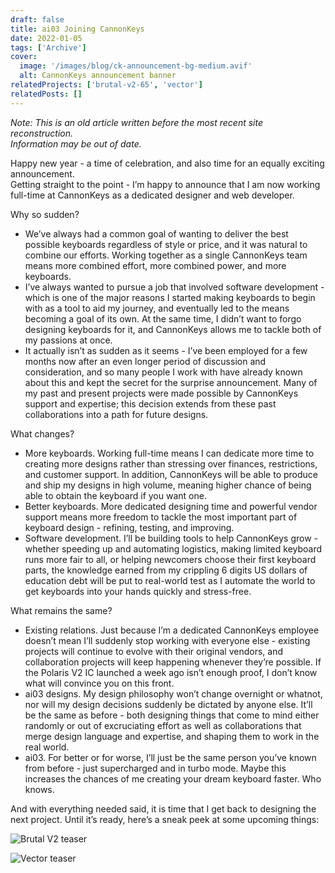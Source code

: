 ```yaml
---
draft: false
title: ai03 Joining CannonKeys
date: 2022-01-05
tags: ['Archive']
cover:
  image: '/images/blog/ck-announcement-bg-medium.avif'
  alt: CannonKeys announcement banner
relatedProjects: ['brutal-v2-65', 'vector']
relatedPosts: []
---
```

*Note: This is an old article written before the most recent site reconstruction.*  
*Information may be out of date.*  
  
Happy new year - a time of celebration, and also time for an equally exciting announcement.  
Getting straight to the point - I’m happy to announce that I am now working full-time at CannonKeys as a dedicated designer and web developer.  

Why so sudden?  
- We’ve always had a common goal of wanting to deliver the best possible keyboards regardless of style or price, and it was natural to combine our efforts. Working together as a single CannonKeys team means more combined effort, more combined power, and more keyboards.
- I’ve always wanted to pursue a job that involved software development - which is one of the major reasons I started making keyboards to begin with as a tool to aid my journey, and eventually led to the means becoming a goal of its own. At the same time, I didn’t want to forgo designing keyboards for it, and CannonKeys allows me to tackle both of my passions at once.
- It actually isn’t as sudden as it seems - I’ve been employed for a few months now after an even longer period of discussion and consideration, and so many people I work with have already known about this and kept the secret for the surprise announcement. Many of my past and present projects were made possible by CannonKeys support and expertise; this decision extends from these past collaborations into a path for future designs.
  
What changes?  
- More keyboards. Working full-time means I can dedicate more time to creating more designs rather than stressing over finances, restrictions, and customer support. In addition, CannonKeys will be able to produce and ship my designs in high volume, meaning higher chance of being able to obtain the keyboard if you want one.  
- Better keyboards. More dedicated designing time and powerful vendor support means more freedom to tackle the most important part of keyboard design - refining, testing, and improving.  
- Software development. I’ll be building tools to help CannonKeys grow - whether speeding up and automating logistics, making limited keyboard runs more fair to all, or helping newcomers choose their first keyboard parts, the knowledge earned from my crippling 6 digits US dollars of education debt will be put to real-world test as I automate the world to get keyboards into your hands quickly and stress-free.  
  
What remains the same?  
- Existing relations. Just because I’m a dedicated CannonKeys employee doesn’t mean I’ll suddenly stop working with everyone else - existing projects will continue to evolve with their original vendors, and collaboration projects will keep happening whenever they’re possible. If the Polaris V2 IC launched a week ago isn’t enough proof, I don’t know what will convince you on this front.  
- ai03 designs. My design philosophy won’t change overnight or whatnot, nor will my design decisions suddenly be dictated by anyone else. It’ll be the same as before - both designing things that come to mind either randomly or out of excruciating effort as well as collaborations that merge design language and expertise, and shaping them to work in the real world.  
- ai03. For better or for worse, I’ll just be the same person you’ve known from before - just supercharged and in turbo mode. Maybe this increases the chances of me creating your dream keyboard faster. Who knows.  
  
And with everything needed said, it is time that I get back to designing the next project. Until it’s ready, here’s a sneak peek at some upcoming things:  
  
![Brutal V2 teaser](/images/blog/ck-announcement-brutalv2-medium.avif)  
  
![Vector teaser](/images/blog/ck-announcement-vector-medium.avif)